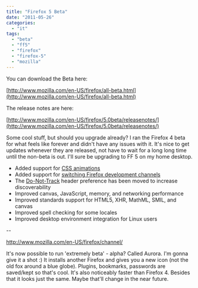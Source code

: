 ```yaml
---
title: "Firefox 5 Beta"
date: "2011-05-26"
categories: 
  - "it"
tags: 
  - "beta"
  - "ff5"
  - "firefox"
  - "firefox-5"
  - "mozilla"
---
```


You can download the Beta here:

[http://www.mozilla.com/en-US/firefox/all-beta.html](http://www.mozilla.com/en-US/firefox/all-beta.html)

The release notes are here:

[http://www.mozilla.com/en-US/firefox/5.0beta/releasenotes/](http://www.mozilla.com/en-US/firefox/5.0beta/releasenotes/)

Some cool stuff, but should you upgrade already? I ran the Firefox 4 beta for what feels like forever and didn't have any issues with it. It's nice to get updates whenever they are released, not have to wait for a long long time until the non-beta is out. I'll sure be upgrading to FF 5 on my home desktop.

- Added support for [CSS animations](https://developer.mozilla.org/en/CSS/CSS_animations)
- Added support for [switching Firefox development channels](http://support.mozilla.com/kb/how-do-i-switch-update-channels)
- The [Do-Not-Track](http://dnt.mozilla.org/) header preference has been moved to increase discoverability
- Improved canvas, JavaScript, memory, and networking performance
- Improved standards support for HTML5, XHR, MathML, SMIL, and canvas
- Improved spell checking for some locales
- Improved desktop environment integration for Linux users

\--

http://www.mozilla.com/en-US/firefox/channel/

It's now possible to run 'extremely beta' - alpha? Called Aurora. I'm gonna give it a shot :) It installs another Firefox and gives you a new icon (not the old fox around a blue globe). Plugins, bookmarks, passwords are saved/kept so that's cool. It's also noticeably faster than Firefox 4. Besides that it looks just the same. Maybe that'll change in the near future.
